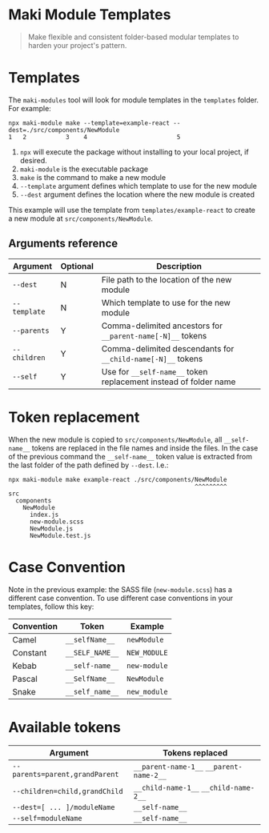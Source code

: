 # Maki Module Templates

> Make flexible and consistent folder-based modular templates to harden your project's pattern.

# Templates

The `maki-modules` tool will look for module templates in the `templates` folder. For example:

```shell
npx maki-module make --template=example-react --dest=./src/components/NewModule
1   2           3    4                         5
```

1. `npx` will execute the package without installing to your local project, if desired.
1. `maki-module` is the executable package
1. `make` is the command to make a new module
1. `--template` argument defines which template to use for the new module
1. `--dest` argument defines the location where the new module is created

This example will use the template from `templates/example-react` to create a new module at `src/components/NewModule`.

## Arguments reference

| Argument     | Optional | Description                                                      |
| ------------ | -------- | ---------------------------------------------------------------- |
| `--dest`     | N        | File path to the location of the new module                      |
| `--template` | N        | Which template to use for the new module                         |
| `--parents`  | Y        | Comma-delimited ancestors for `__parent-name[-N]__` tokens       |
| `--children` | Y        | Comma-delimited descendants for `__child-name[-N]__` tokens      |
| `--self`     | Y        | Use for `__self-name__` token replacement instead of folder name |

# Token replacement

When the new module is copied to `src/components/NewModule`, all `__self-name__` tokens are replaced in the file names and inside the files. In the case of the previous command the `__self-name__` token value is extracted from the last folder of the path defined by `--dest`. I.e.:

```
npx maki-module make example-react ./src/components/NewModule
                                                    ^^^^^^^^^
src
  components
    NewModule
      index.js
      new-module.scss
      NewModule.js
      NewModule.test.js
```

# Case Convention

Note in the previous example: the SASS file (`new-module.scss`) has a different case convention. To use different case conventions in your templates, follow this key:

| Convention | Token           | Example      |
| ---------- | --------------- | ------------ |
| Camel      | `__selfName__`  | `newModule`  |
| Constant   | `__SELF_NAME__` | `NEW_MODULE` |
| Kebab      | `__self-name__` | `new-module` |
| Pascal     | `__SelfName__`  | `NewModule`  |
| Snake      | `__self_name__` | `new_module` |

# Available tokens

| Argument                       | Tokens replaced                         |
| ------------------------------ | --------------------------------------- |
| `--parents=parent,grandParent` | `__parent-name-1__` `__parent-name-2__` |
| `--children=child,grandChild`  | `__child-name-1__` `__child-name-2__`   |
| `--dest=[ ... ]/moduleName`    | `__self-name__`                         |
| `--self=moduleName`            | `__self-name__`                         |
